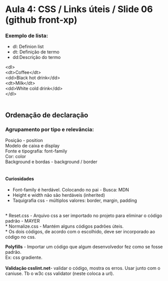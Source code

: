 # Aula 4: CSS / Links úteis / Slide 06 (github front-xp)

### Exemplo de lista:<br>
* dl: Definion list 
* dt: Definição de termo
* dd:Descrição do termo<br>

&lt;dl&gt;<br>
  &lt;dt&gt;Coffee&lt;/dt&gt;<br>
  &lt;dd&gt;Black hot drink&lt;/dd&gt;<br>
  &lt;dt&gt;Milk&lt;/dt&gt;<br>
  &lt;dd&gt;White cold drink&lt;/dd&gt;<br>
&lt;/dl&gt;<br>
<br>


## Ordenação de declaração
  ### Agrupamento por tipo e relevância:<br>
Posição - position<br>
Modelo de caixa e display<br>
Fonte e tipografia: font-family<br>
Cor: color<br>
Background e bordas - background / border<br>
<br>

#### Curiosidades
* Font-family é herdável. Colocando no pai - Busca: MDN<br>
* Height e width não são herdáveis (inherited)<br>
* Taquigrafia css - múltiplos valores: border, margin, padding
<br>
* Reset.css - Arquivo css a ser importado no projeto para eliminar o código padrão - MAYER<br>
* Normalize.css - Mantém alguns códigos padrões úteis.<br>
* Os dois códigos, de acordo com o escolhido, deve ser incorporado ao código no css.<br>


**Polyfills** - Importar um código que algum desenvolvedor fez como se fosse padrão.<br>
Ex: css gradiente.<br>
<br>
**Validação csslint.net**- validar o código, mostra os erros. Usar junto com o caniuse. Tb o w3c css validator (neste coloca a url).
